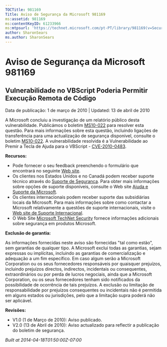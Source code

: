 ```yaml
---
TOCTitle: 981169
Title: Aviso de Segurança da Microsoft 981169
ms:assetid: 981169
ms:contentKeyID: 61233966
ms:mtpsurl: 'https://technet.microsoft.com/pt-PT/library/981169(v=Security.10)'
author: SharonSears
ms.author: SharonSears
---
```


Aviso de Segurança da Microsoft 981169
======================================

Vulnerabilidade no VBScript Poderia Permitir Execução Remota de Código
----------------------------------------------------------------------

Data de publicação: 1 de março de 2010 | Updated: 13 de abril de 2010

A Microsoft concluiu a investigação de um relatório público desta vulnerabilidade. Publicámos o boletim [MS10-022](http://go.microsoft.com/fwlink/?linkid=184779) para resolver esta questão. Para mais informações sobre esta questão, incluindo ligações de transferência para uma actualização de segurança disponível, consulte o boletim [MS10-022](http://go.microsoft.com/fwlink/?linkid=184779). A vulnerabilidade resolvida é a Vulnerabilidade ao Premir a Tecla de Ajuda para o VBScript - [CVE-2010-0483](http://www.cve.mitre.org/cgi-bin/cvename.cgi?name=cve-2010-0483).

**Recursos:**

-   Pode fornecer o seu feedback preenchendo o formulário que encontrará no seguinte [Web site](https://support.microsoft.com/common/survey.aspx?scid=sw;en;1257&amp;showpage=1&amp;ws=technet&amp;sd=tech).
-   Os clientes nos Estados Unidos e no Canadá podem receber suporte técnico através do [Suporte de Segurança](http://go.microsoft.com/fwlink/?linkid=21131). Para obter mais informações sobre opções de suporte disponíveis, consulte o Web site [Ajuda e Suporte da Microsoft](http://support.microsoft.com/).
-   Os clientes internacionais podem receber suporte das subsidiárias locais da Microsoft. Para mais informações sobre como contactar a Microsoft relativamente a questões de suporte internacionais, visite o [Web site de Suporte Internacional](http://go.microsoft.com/fwlink/?linkid=21155).
-   O Web Site [Microsoft TechNet Security](http://go.microsoft.com/fwlink/?linkid=21132) fornece informações adicionais sobre segurança em produtos Microsoft.

**Exclusão de garantia:**

As informações fornecidas neste aviso são fornecidas "tal como estão", sem garantias de qualquer tipo. A Microsoft exclui todas as garantias, sejam expressas ou implícitas, incluindo as garantias de comercialização e adequação a um fim específico. Em caso algum serão a Microsoft Corporation ou os seus fornecedores responsáveis por quaisquer prejuízos, incluindo prejuízos directos, indirectos, incidentais ou consequentes, extraordinários ou por perda de lucros negociais, ainda que a Microsoft Corporation, ou os seus fornecedores tenham sido notificados da possibilidade de ocorrência de tais prejuízos. A exclusão ou limitação de responsabilidade por prejuízos consequentes ou incidentais não é permitida em alguns estados ou jurisdições, pelo que a limitação supra poderá não ser aplicável.

**Revisões:**

-   V1.0 (1 de Março de 2010): Aviso publicado.
-   V2.0 (13 de Abril de 2010): Aviso actualizado para reflectir a publicação do boletim de segurança.

*Built at 2014-04-18T01:50:00Z-07:00*
